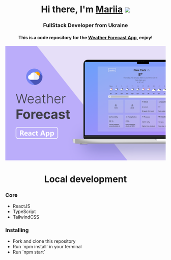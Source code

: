 <h1 align="center">Hi there, I'm <a href="https://www.linkedin.com/in/mariia-datsenko-47a58b21b/" target="_blank">Mariia</a> 
<img src="https://github.com/blackcater/blackcater/raw/main/images/Hi.gif" height="32"/></h1>
<h3 align="center">FullStack Developer from Ukraine</h3>
<h4 align="center">This is a code repository for the <a href="https://iam-datsenko.github.io/react_weather/" target="_blank">Weather Forecast App</a>, enjoy!</h4>
<img src="./src/components/images/weather.png" alt="Weather app">

<h1 align="center">Local development</h3>
<h3>Core</h3>
<ul>
  <li>ReactJS</li>
  <li>TypeScript</li>
  <li>TailwindCSS</li>
</ul>

<h3>Installing</h3>
<ul>
  <li>Fork and clone this repository</li>
  <li>Run `npm install` in your terminal</li>
  <li>Run `npm start`</li>
</ul>
